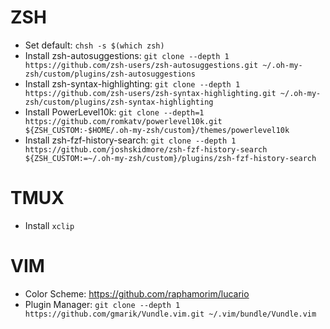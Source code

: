 # ZSH
- Set default: `chsh -s $(which zsh)`
- Install zsh-autosuggestions: `git clone --depth 1 https://github.com/zsh-users/zsh-autosuggestions.git ~/.oh-my-zsh/custom/plugins/zsh-autosuggestions`
- Install zsh-syntax-highlighting: `git clone --depth 1 https://github.com/zsh-users/zsh-syntax-highlighting.git ~/.oh-my-zsh/custom/plugins/zsh-syntax-highlighting`
- Install PowerLevel10k: `git clone --depth=1 https://github.com/romkatv/powerlevel10k.git ${ZSH_CUSTOM:-$HOME/.oh-my-zsh/custom}/themes/powerlevel10k`
- Install zsh-fzf-history-search: `git clone --depth 1 https://github.com/joshskidmore/zsh-fzf-history-search ${ZSH_CUSTOM:=~/.oh-my-zsh/custom}/plugins/zsh-fzf-history-search`

# TMUX
- Install `xclip`

# VIM
- Color Scheme: https://github.com/raphamorim/lucario
- Plugin Manager: `git clone --depth 1 https://github.com/gmarik/Vundle.vim.git ~/.vim/bundle/Vundle.vim`

